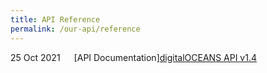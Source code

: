 ```yaml
---
title: API Reference
permalink: /our-api/reference
---
```



<div class="container" style="display: flex;">
	<div class="date" style="flex-grow: 1;">25 Oct 2021</div>
	<div class="file" style="flex-grow: 5;">
		[API Documentation]<a href="/files/TEST_API%20User%20Guide%20Documentation.pdf" target="_blank">digitalOCEANS API v1.4</a>
	</div>
</div>